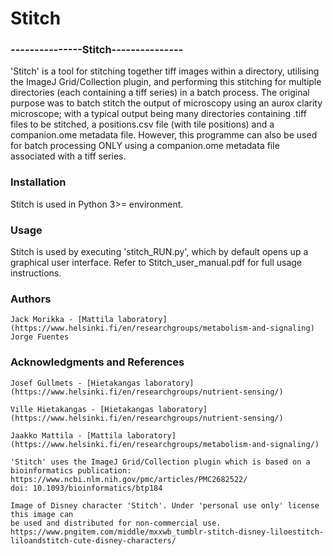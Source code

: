 # Stitch
### ---------------Stitch---------------

'Stitch' is a tool for stitching together tiff images within a directory, utilising 
the ImageJ Grid/Collection plugin, and performing this stitching for multiple directories
(each containing a tiff series) in a batch process. The original purpose was to batch stitch 
the output of microscopy using an aurox clarity microscope; with a typical output being many 
directories containing .tiff files to be stitched, a positions.csv file (with tile positions) 
and a companion.ome metadata file. However, this programme can also be used for batch 
processing ONLY using a companion.ome metadata file associated with a tiff series.

### Installation
Stitch is used in Python 3>= environment. 

### Usage
Stitch is used by executing 'stitch_RUN.py', which by default opens up a graphical
user interface. Refer to Stitch_user_manual.pdf for full usage instructions.


### Authors

    Jack Morikka - [Mattila laboratory](https://www.helsinki.fi/en/researchgroups/metabolism-and-signaling)
    Jorge Fuentes

### Acknowledgments and References

    Josef Gullmets - [Hietakangas laboratory](https://www.helsinki.fi/en/researchgroups/nutrient-sensing/)

    Ville Hietakangas - [Hietakangas laboratory](https://www.helsinki.fi/en/researchgroups/nutrient-sensing/)
    
    Jaakko Mattila - [Mattila laboratory](https://www.helsinki.fi/en/researchgroups/metabolism-and-signaling/)

    'Stitch' uses the ImageJ Grid/Collection plugin which is based on a bioinformatics publication:
    https://www.ncbi.nlm.nih.gov/pmc/articles/PMC2682522/
    doi: 10.1093/bioinformatics/btp184
    
    Image of Disney character 'Stitch'. Under 'personal use only' license this image can 
    be used and distributed for non-commercial use.
    https://www.pngitem.com/middle/mxxwb_tumblr-stitch-disney-liloestitch-liloandstitch-cute-disney-characters/
